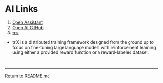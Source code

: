 # AI Links



1. [Open Assistant](https://open-assistant.io/)
1. [Open AI GitHub](https://github.com/LAION-AI/Open-Assistant)
1. [trlx](https://github.com/CarperAI/trlx)
  - trlX is a distributed training framework designed from the ground up to focus on fine-tuning large language models with reinforcement learning using either a provided reward function or a reward-labeled dataset.



<br>
<hr>

[Return to README.md](README.md)
